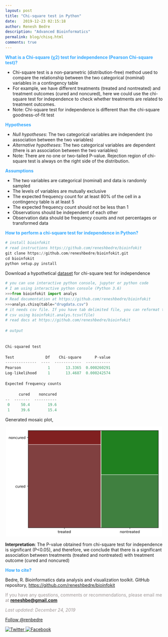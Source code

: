 ```yaml
---
layout: post
title: "Chi-square test in Python"
date:   2019-12-23 02:15:18
author: Renesh Bedre
description: "Advanced Bioinformatics"
permalink: blog/chisq.html
comments: true
---
```



**<span style="color:#33a8ff">What is a Chi-square (χ2) test for independence (Pearson Chi-square test)?</span>**
 - Chi-square test is a non-parametric (distribution-free) method used to compare the relationship between the two 
   categorical (nominal) variables in a contingency table
 - For example, we have different treatments (treated and nontreated) and treatment outcomes (cured and noncured), here
   we could use the chi-square test for independence to check whether treatments are related to treatment outcomes.
 - Note: Chi-square test for independence is different than the chi-square goodness-of-fit test
 
**<span style="color:#33a8ff">Hypotheses</span>**
 - <i>Null hypotheses</i>: The two categorical variables are independent (no association between the two variables)
 - <i>Alternative hypotheses</i>: The two categorical variables are dependent (there is an association between the two variables)
- Note: There are no one or two-tailed P-value. Rejection region of chi-square test is always on the right side of the distribution.
 
**<span style="color:#33a8ff">Assumptions</span>**
- The two variables are categorical (nominal) and data is randomly sampled
- The levels of variables are mutually exclusive 
- The expected frequency count for at least 80% of the cell in a contingency table is at least 5
- The expected frequency count should not be less than 1
- Observations should be independent of each other
- Observation data should be frequency counts and not percentages or transformed data

**<span style="color:#33a8ff">How to perform a chi-square test for independence in Python?</span>**

```python
# install bioinfokit
# read instructions https://github.com/reneshbedre/bioinfokit
git clone https://github.com/reneshbedre/bioinfokit.git
cd bioinfokit
python setup.py install
```   

Download a hypothetical <a href="/myfiles/chisq/drugdata.csv">dataset</a> for chi-square test for independence

```python
# you can use interactive python console, jupyter or python code
# I am using interactive python console (Python 3.6)
>>>from bioinfokit import analys
# Read documentation at https://github.com/reneshbedre/bioinfokit
>>>analys.chisq(table="drugdata.csv")
# it needs csv file. If you have tab delimited file, you can reformat to
# csv using bioinfokit.analys.tcsv(file) 
# read docs at https://github.com/reneshbedre/bioinfokit

# output


Chi-squared test

Test              Df    Chi-square      P-value
--------------  ----  ------------  -----------
Pearson            1       13.3365  0.000260291
Log-likelihood     1       13.4687  0.000242574

Expected frequency counts

      cured    noncured
--  -------  ----------
 0     50.4        19.6
 1     39.6        15.4

``` 

Generated mosaic plot,

<p align="center">
<img src="/myfiles/chisq/mosaic.png" width="500">
</p>

<b>Interpretation</b>: The P-value obtained from chi-square test for independence is significant (P<0.05), and therefore, we conclude 
that there is a significant association between treatments (treated and nontreated) with treatment outcome (cured and noncured)

**<span style="color:#33a8ff">How to cite?</span>**

Bedre, R. Bioinformatics data analysis and visualization toolkit. GitHub repository, <a href="https://github.com/reneshbedre/bioinfokit">https://github.com/reneshbedre/bioinfokit</a>

<span style="color:#9e9696">If you have any questions, comments or recommendations, please email me at 
<b>reneshbe@gmail.com</b></span>
    
<span style="color:#9e9696"><i> Last updated: December 24, 2019</i> </span>    



<div>

<a href="https://twitter.com/renbedre?ref_src=twsrc%5Etfw" class="twitter-follow-button" data-show-count="false">Follow @renbedre</a><script async src="https://platform.twitter.com/widgets.js" charset="utf-8"></script>

<a href="https://twitter.com/share?url=https://reneshbedre.github.io/blog/volcano.html&amp;text=Volcano%20Plot%20Python&amp;hashtags=" target="_blank">
        <img src="https://simplesharebuttons.com/images/somacro/twitter.png" alt="Twitter" style="width: 35px;"/>
    </a>
<a href="http://www.facebook.com/sharer.php?u=https://reneshbedre.github.io/blog/volcano.html" target="_blank">
        <img src="https://simplesharebuttons.com/images/somacro/facebook.png" alt="Facebook" style="width: 35px;"/>
    </a>    
    
</div>